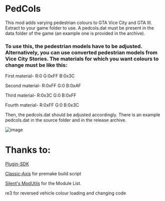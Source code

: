 # PedCols
This mod adds varying pedestrian colours to GTA Vice City and GTA III. Extract to your game folder to use. A pedcols.dat must be present in the data folder of the game (an example one is provided in the archive).
 
 
### To use this, the pedestrian models have to be adjusted. Alternatively, you can use converted pedestrian models from Vice City Stories. The materials for which you want colours to change must be like this:



First material- R:0 G:0xFF B:0x3C

Second material- R:0xFF G:0 B:0xAF

Third material- R:0x3C G:0 B:0xFF

Fourth material- R:0xFF G:0 B:0x3C


Then, the pedcols.dat should be adjusted accordingly. There is an example pedcols.dat in the source folder and in the release archive.

![image](https://github.com/user-attachments/assets/9b1c3808-858c-47a1-bdad-8053efeff9b1)

# Thanks to:
<a href="https://github.com/DK22Pac/plugin-sdk">Plugin-SDK</a>

<a href="https://github.com/gennariarmando/classic-axis">Classic-Axis</a> for premake build script

<a href="https://github.com/CookiePLMonster/ModUtils">Silent's ModUtils</a> for the Module List.

re3 for reversed vehicle colour loading and changing code
